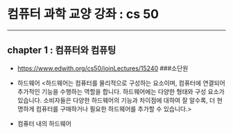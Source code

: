 # 컴퓨터 과학 교양 강좌 : cs 50
--------------------------------------------------
## chapter 1 : 컴퓨터와 컴퓨팅
 - https://www.edwith.org/cs50/joinLectures/15240
###소단원 
 - 하드웨어
<하드웨어는 컴퓨터를 물리적으로 구성하는 요소이며, 컴퓨터에 연결되어 추가적인 기능을 수행하는 역할을 합니다. 하드웨어에는 다양한 형태와 구성 요소가 있습니다.
소비자들은 다양한 하드웨어의 기능과 차이점에 대하여 잘 알수록, 더 현명하게 컴퓨터를 구매하거나 필요한 하드웨어를 추가할 수 있습니다.>
 
 - 컴퓨터 내의 하드웨어

